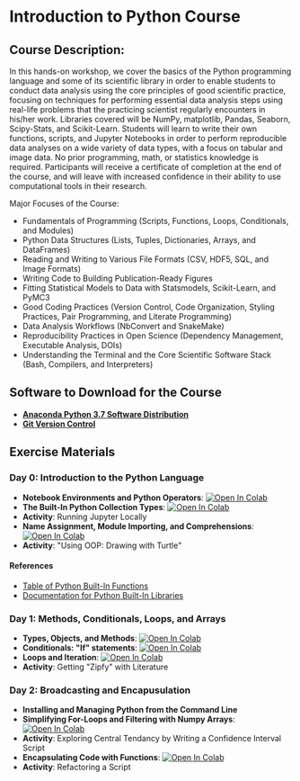 # Introduction to Python Course

## Course Description:

In this hands-on workshop, we cover the basics of the Python programming language and some of its scientific library in order to enable students to conduct data analysis using the core principles of good scientific practice, focusing on techniques for performing essential data analysis steps using real-life problems that the practicing scientist regularly encounters in his/her work. Libraries covered will be NumPy, matplotlib, Pandas, Seaborn, Scipy-Stats, and Scikit-Learn.  Students will learn to write their own functions, scripts, and Jupyter Notebooks in order to perform reproducible data analyses on a wide variety of data types, with a focus on tabular and image data. No prior programming, math, or statistics knowledge is required.  Participants will receive a certificate of completion at the end of the course, and will leave with increased confidence  in their ability to use computational tools in their research.

Major Focuses of the Course:

  - Fundamentals of Programming (Scripts, Functions, Loops, Conditionals, and Modules)
  - Python Data Structures (Lists, Tuples, Dictionaries, Arrays, and DataFrames)
  - Reading and Writing to Various File Formats (CSV, HDF5, SQL, and Image Formats)
  - Writing Code to Building Publication-Ready Figures
  - Fitting Statistical Models to Data with Statsmodels, Scikit-Learn, and PyMC3
  - Good Coding Practices (Version Control, Code Organization, Styling Practices, Pair Programming, and Literate Programming)
  - Data Analysis Workflows (NbConvert and SnakeMake)
  - Reproducibility Practices in Open Science (Dependency Management, Executable Analysis, DOIs)
  - Understanding the Terminal and the Core Scientific Software Stack (Bash, Compilers, and Interpreters)

## Software to Download for the Course

  - [**Anaconda Python 3.7 Software Distribution**](https://www.anaconda.com/distribution/#download-section)
  - [**Git Version Control**](https://git-scm.com/downloads)

## Exercise Materials

### Day 0: Introduction to the Python Language
  - **Notebook Environments and Python Operators**: [![Open In Colab](https://colab.research.google.com/assets/colab-badge.svg)](https://colab.research.google.com/github/nickdelgrosso/Intro-to-Python-Course/blob/master/Day0_Python_Syntax/Python%20Syntax1.ipynb)
  - **The Built-In Python Collection Types**: [![Open In Colab](https://colab.research.google.com/assets/colab-badge.svg)](https://colab.research.google.com/github/nickdelgrosso/Intro-to-Python-Course/blob/master/Day0_Python_Syntax/Python%20Syntax2.ipynb)
  - **Activity**: Running Jupyter Locally
  - **Name Assignment, Module Importing, and Comprehensions**: [![Open In Colab](https://colab.research.google.com/assets/colab-badge.svg)](https://colab.research.google.com/github/nickdelgrosso/Intro-to-Python-Course/blob/master/Day0_Python_Syntax/Python%20Syntax%203.ipynb)
  - **Activity**: "Using OOP: Drawing with Turtle"

#### References

  - [Table of Python Built-In Functions](https://docs.python.org/3/library/functions.html#built-in-functions)
  - [Documentation for Python Built-In Libraries](https://docs.python.org/3/library/index.html)

### Day 1: Methods, Conditionals, Loops, and Arrays
  - **Types, Objects, and Methods**: [![Open In Colab](https://colab.research.google.com/assets/colab-badge.svg)](https://colab.research.google.com/github/nickdelgrosso/Intro-to-Python-Course/blob/master/Day1_Code_Blocks/Python%20Syntax%204.ipynb)
  - **Conditionals: "If" statements**: [![Open In Colab](https://colab.research.google.com/assets/colab-badge.svg)](https://colab.research.google.com/github/nickdelgrosso/Intro-to-Python-Course/blob/master/Day1_Code_Blocks/Python%20Syntax%205.ipynb)
  - **Loops and Iteration**: [![Open In Colab](https://colab.research.google.com/assets/colab-badge.svg)](https://colab.research.google.com/github/nickdelgrosso/Intro-to-Python-Course/blob/master/Day1_Code_Blocks/Python%20Syntax%206.ipynb)
  - **Activity**: Getting "Zipfy" with Literature


### Day 2: Broadcasting and Encapusulation
  - **Installing and Managing Python from the Command Line**
  - **Simplifying For-Loops and Filtering with Numpy Arrays**: [![Open In Colab](https://colab.research.google.com/assets/colab-badge.svg)](https://colab.research.google.com/github/nickdelgrosso/Intro-to-Python-Course/blob/master/Day2_Encapsulation/Broadcasting.ipynb)
  - **Activity**: Exploring Central Tendancy by Writing a Confidence Interval Script
  - **Encapsulating Code with Functions**: [![Open In Colab](https://colab.research.google.com/assets/colab-badge.svg)](https://colab.research.google.com/github/nickdelgrosso/Intro-to-Python-Course/blob/masterDay2_Encapsulation/Python%20Syntax%206.ipynb)
  - **Activity**: Refactoring a Script
